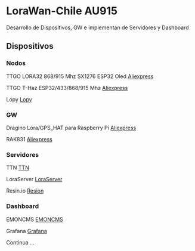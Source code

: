 # LoraWan-Chile **AU915**
Desarrollo de Dispositivos, GW e implementan de Servidores y Dashboard

## Dispositivos

### Nodos

TTGO LORA32 868/915 Mhz SX1276 ESP32 Oled  [Aliexpress](http://github.com)

TTGO T-Haz ESP32/433/868/915 Mhz           [Aliexpress](http://github.com)

Lopy                                       [Lopy](https://pycom.io/product/lopy4/)

### GW

Dragino Lora/GPS_HAT para Raspberry Pi     [Aliexpress](http://github.com)

RAK831 [Aliexpress](http://github.com)


### Servidores

TTN [TTN](https://www.thethingsnetwork.org)

LoraServer  [LoraServer](https://www.loraserver.io)

Resin.io [Resion](https://www.resin.io)


### Dashboard

EMONCMS [EMONCMS](https://emoncms.org/)

Grafana [Grafana](https://grafana.com/)

Continua ...
